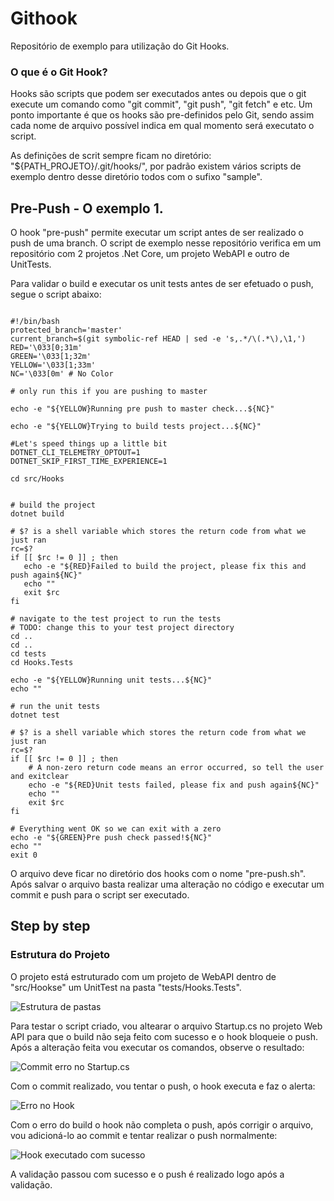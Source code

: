 # Githook


Repositório de exemplo para utilização do Git Hooks. 

### O que é o Git Hook? 

Hooks são scripts que podem ser executados antes ou depois que o git execute um comando como "git commit", "git push", "git fetch" e etc. Um ponto importante é que os hooks são pre-definidos pelo Git, sendo assim cada nome de arquivo possível indica em qual momento será executato o script. 

As definições de scrit sempre ficam no diretório: "${PATH_PROJETO}/.git/hooks/", por padrão existem vários scripts de exemplo dentro desse diretório todos com o sufixo "sample".

## Pre-Push - O exemplo 1.

O hook "pre-push" permite executar um script antes de ser realizado o push de uma branch. O script de exemplo nesse repositório verifica em um repositório com 2 projetos .Net Core, um projeto WebAPI e outro de UnitTests.

Para validar o build e executar os unit tests antes de ser efetuado o push, segue o script abaixo:

```

#!/bin/bash
protected_branch='master'
current_branch=$(git symbolic-ref HEAD | sed -e 's,.*/\(.*\),\1,')
RED='\033[0;31m'
GREEN='\033[1;32m'
YELLOW='\033[1;33m'
NC='\033[0m' # No Color

# only run this if you are pushing to master

echo -e "${YELLOW}Running pre push to master check...${NC}"

echo -e "${YELLOW}Trying to build tests project...${NC}"
    
#Let's speed things up a little bit
DOTNET_CLI_TELEMETRY_OPTOUT=1
DOTNET_SKIP_FIRST_TIME_EXPERIENCE=1

cd src/Hooks

    
# build the project
dotnet build

# $? is a shell variable which stores the return code from what we just ran
rc=$?
if [[ $rc != 0 ]] ; then
   echo -e "${RED}Failed to build the project, please fix this and push again${NC}"
   echo ""
   exit $rc
fi

# navigate to the test project to run the tests
# TODO: change this to your test project directory
cd ..
cd ..
cd tests
cd Hooks.Tests

echo -e "${YELLOW}Running unit tests...${NC}"
echo ""

# run the unit tests
dotnet test

# $? is a shell variable which stores the return code from what we just ran
rc=$?
if [[ $rc != 0 ]] ; then
    # A non-zero return code means an error occurred, so tell the user and exitclear
    echo -e "${RED}Unit tests failed, please fix and push again${NC}"
    echo ""
    exit $rc
fi

# Everything went OK so we can exit with a zero
echo -e "${GREEN}Pre push check passed!${NC}"
echo ""
exit 0

```

O arquivo deve ficar no diretório dos hooks com o nome "pre-push.sh". Após salvar o arquivo basta realizar uma alteração no código e executar um commit e push para o script ser executado.


## Step by step

### Estrutura do Projeto

O projeto está estruturado com um projeto de WebAPI dentro de "src/Hookse" um UnitTest na pasta "tests/Hooks.Tests".

![Estrutura de pastas](https://github.com/rafaelherik/githook/blob/main/docs/Captura%20de%20ecr%C3%A3%20de%202020-10-05%2013-34-30.png)


Para testar o script criado, vou altearar o arquivo Startup.cs no projeto Web API para que o build não seja feito com sucesso e o hook bloqueie o push. Após a alteração feita vou executar os comandos, observe o resultado:

![Commit erro no Startup.cs](https://github.com/rafaelherik/githook/blob/main/docs/Captura%20de%20ecr%C3%A3%20de%202020-10-05%2014-00-11.png)

Com o commit realizado, vou tentar o push, o hook executa e faz o alerta:

![Erro no Hook](https://github.com/rafaelherik/githook/blob/main/docs/Captura%20de%20ecr%C3%A3%20de%202020-10-05%2014-00-43.png)

Com o erro do build o hook não completa o push, após corrigir o arquivo, vou adicioná-lo ao commit e tentar realizar o push normalmente:

![Hook executado com sucesso](https://github.com/rafaelherik/githook/blob/main/docs/Captura%20de%20ecr%C3%A3%20de%202020-10-05%2013-59-02.png)

A validação passou com sucesso e o push é realizado logo após a validação.



